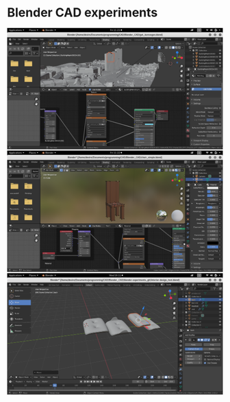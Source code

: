 # Blender CAD experiments

![Korsvagen-Gothenburg](CAD_img/korsvagen_1_blender.png)
![Chair-with-texture](CAD_img/chair_texture_blender.png)
![Chair-parts-with-cussion](CAD_img/interior-design_test_blender.png)



